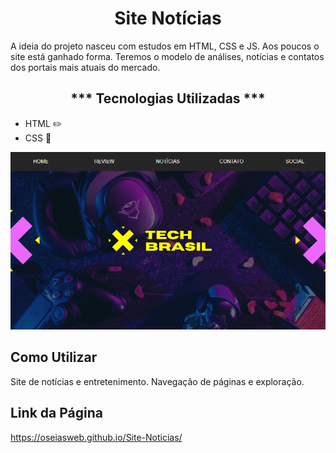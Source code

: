 <h1 align="center">Site Notícias</h1>

<p>A ideia do projeto nasceu com estudos em HTML, CSS e JS. Aos poucos o site está ganhado forma. Teremos o modelo de análises, notícias e contatos dos portais mais atuais do mercado.

<h2 align="center">*** Tecnologias Utilizadas ***</h2>
<ul>
    <li>HTML ✏️</li>
    <li>CSS 🎨</li>
</ul>
<img src="./src/imagens/animacao.gif" alt="Imagem Capa home" title="Tech Brasil">


## Como Utilizar
Site de notícias e entretenimento. Navegação de páginas e exploração. 

## Link da Página
https://oseiasweb.github.io/Site-Noticias/
